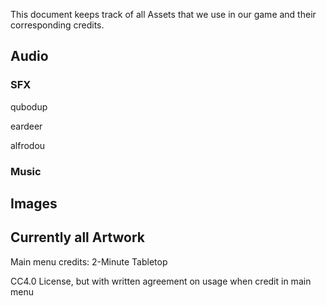 This document keeps track of all Assets that we use in our game and their corresponding credits.

## Audio

### SFX

qubodup

eardeer

alfrodou

### Music



## Images

## Currently all Artwork

Main menu credits:  2-Minute Tabletop

CC4.0 License, but with written agreement on usage when credit in main menu

